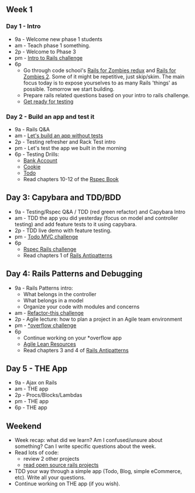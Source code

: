 ## Week 1

### Day 1 - Intro

- 9a - Welcome new phase 1 students
- am - Teach phase 1 something.
- 2p - Welcome to Phase 3
- pm - [Intro to Rails challenge](https://github.com/sea-lions-2014/intro-to-rails-challenge)
- 6p
  - Go through code school's [Rails for Zombies redux](https://www.codeschool.com/courses/rails-for-zombies-redux) and [Rails for Zombies 2](https://www.codeschool.com/courses/rails-for-zombies-2). Some of it might be repetitive, just skip/skim. The main focus today is to expose yourselves to as many Rails 'things' as possible. Tomorrow we start building.
  - Prepare rails related questions based on your intro to rails challenge.
  - [Get ready for testing](https://github.com/sea-lions-2014/phase-3-guide/blob/master/week-1/discussions/rspec.md)

### Day 2 - Build an app and test it

- 9a - Rails Q&A
- am - [Let's build an app without tests](https://github.com/sea-lions-2014/sinatra-to-rails-pick-1-of-3-challenge)
- 2p - Testing refresher and Rack Test intro
- pm - Let's test the app we built in the morning
- 6p - Testing Drills:
  - [Bank Account](https://github.com/sea-lions-2014/rspec-drill-bank-account-challenge)
  - [Cookie](https://github.com/sea-lions-2014/rspec-drill-test-a-cookie-challenge)
  - [Todo](https://github.com/sea-lions-2014/rspec-drill-simple-todo-challenge)
  - Read chapters 10-12 of the [Rspec Book](https://www.dropbox.com/sh/tms1v3cjny3khwv/02m1J7EK5s/Books/4%20Testing%20-%20TDD/The%20RSpec%20Book%20v2.pdf)

## Day 3: Capybara and TDD/BDD
- 9a - Testing/Rspec Q&A / TDD (red green refactor) and Capybara Intro
- am - TDD the app you did yesterday (focus on model and controller testing) and add feature tests to it using capybara.
- 2p - TDD live demo with feature testing.
- pm - [Todo MVC challenge](https://github.com/sea-lions-2014/todomvc-rails-challenge)
- 6p
  - [Rspec Rails challenge](https://github.com/sea-lions-2014/sf-rspec-rails-challenge)
  - Read chapters 1 of [Rails Antipatterns](https://www.dropbox.com/sh/tms1v3cjny3khwv/XHUZ8ndPU1/Books/5%20Sinatra%20and%20Rails/Rails%20Antipatterns%20-%20Refactoring%20Best%20Practices.pdf)

## Day 4: Rails Patterns and Debugging
- 9a - Rails Patterns intro:
  - What belongs in the controller
  - What belongs in a model
  - Organize your code with modules and concerns
- am - [Refactor-this challenge](https://github.com/Devbootcamp/refactor-this-challenge) 
- 2p - Agile lecture: how to plan a project in an Agile team environment
- pm - [*overflow challenge](https://github.com/sea-lions-2014/overflow-challenge)
- 6p
  - Continue working on your *overflow app   
  - [Agile Lean Resources](https://gist.github.com/jeffreywescott/5223873)
  - Read chapters 3 and 4 of [Rails Antipatterns](https://www.dropbox.com/sh/tms1v3cjny3khwv/XHUZ8ndPU1/Books/5%20Sinatra%20and%20Rails/Rails%20Antipatterns%20-%20Refactoring%20Best%20Practices.pdf)

## Day 5 - THE App
- 9a - Ajax on Rails
- am - THE app
- 2p - Procs/Blocks/Lambdas
- pm - THE app
- 6p - THE app

## Weekend
- Week recap: what did we learn? Am I confused/unsure about something? Can I write specific questions about the week.
- Read lots of code:
  - review 2 other projects
  - [read open source rails projects](http://www.opensourcerails.com/)
- TDD your way through a simple app (Todo, Blog, simple eCommerce, etc). Write all your questions.
- Continue working on THE app (if you wish).

